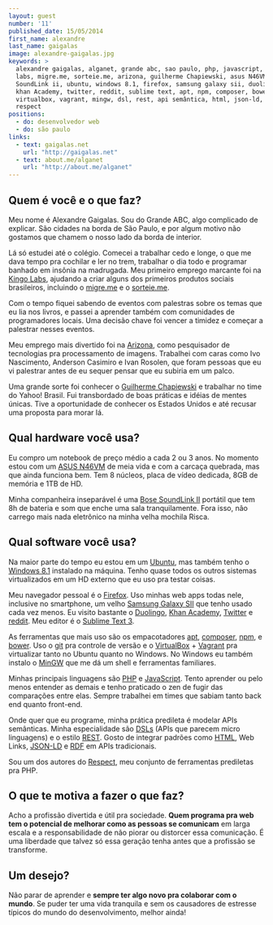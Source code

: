 ```yaml
---
layout: guest
number: '11'
published_date: 15/05/2014
first_name: alexandre
last_name: gaigalas
image: alexandre-gaigalas.jpg
keywords: >
  alexandre gaigalas, alganet, grande abc, sao paulo, php, javascript, kingo
  labs, migre.me, sorteie.me, arizona, guilherme Chapiewski, asus N46VM, Bose
  SoundLink ii, ubuntu, windows 8.1, firefox, samsung galaxy sii, duolingo,
  khan Academy, twitter, reddit, sublime text, apt, npm, composer, bower, git,
  virtualbox, vagrant, mingw, dsl, rest, api semântica, html, json-ld, rdf,
  respect
positions:
  - do: desenvolvedor web
  - do: são paulo
links:
  - text: gaigalas.net
    url: "http://gaigalas.net"
  - text: about.me/alganet
    url: "http://about.me/alganet"
---
```



## Quem é você e o que faz?

Meu nome é Alexandre Gaigalas. Sou do Grande ABC, algo complicado de explicar.
São cidades na borda de São Paulo, e por algum motivo não gostamos que chamem o
nosso lado da borda de interior.

Lá só estudei até o colégio. Comecei a trabalhar cedo e longe, o que me dava
tempo pra cochilar e ler no trem, trabalhar o dia todo e programar banhado em
insônia na madrugada. Meu primeiro emprego marcante foi na
[Kingo Labs][kingo-labs], ajudando a criar alguns dos primeiros produtos sociais
brasileiros, incluindo o [migre.me][migre-me] e o [sorteie.me][sorteie-me].

Com o tempo fiquei sabendo de eventos com palestras sobre os temas que eu lia
nos livros, e passei a aprender também com comunidades de programadores locais.
Uma decisão chave foi vencer a timidez e começar a palestrar nesses eventos.

Meu emprego mais divertido foi na [Arizona][arizona], como pesquisador de
tecnologias pra processamento de imagens. Trabalhei com caras como Ivo
Nascimento, Anderson Casimiro e Ivan Rosolen, que foram pessoas que eu vi
palestrar antes de eu sequer pensar que eu subiria em um palco.

Uma grande sorte foi conhecer o [Guilherme Chapiewski][guilherme] e trabalhar no
time do Yahoo! Brasil. Fui transbordado de boas práticas e idéias de mentes
únicas. Tive a oportunidade de conhecer os Estados Unidos e até recusar uma
proposta para morar lá.


[kingo-labs]: https://twitter.com/kingolabs
[migre-me]: http://migre.me/
[sorteie-me]: http://sorteie.me/
[arizona]: http://arizona.com.br/
[guilherme]: http://gc.blog.br/


## Qual hardware você usa?

Eu compro um notebook de preço médio a cada 2 ou 3 anos. No momento estou com um
[ASUS N46VM][asus] de meia vida e com a carcaça quebrada, mas que ainda funciona
bem. Tem 8 núcleos, placa de vídeo dedicada, 8GB de memória e 1TB de HD.

Minha companheira inseparável é uma [Bose SoundLink II][bose] portátil que tem
8h de bateria e som que enche uma sala tranquilamente. Fora  isso, não carrego
mais nada eletrônico na minha velha mochila Risca.


[asus]: https://www.asus.com/Notebooks_Ultrabooks/N46VM/
[bose]: http://www.amazon.com/Bose%C2%AE-SoundLink%C2%AE-Bluetooth-Mobile-Speaker/dp/B0090Z3SPU


## Qual software você usa?

Na maior parte do tempo eu estou em um [Ubuntu][ubuntu], mas também tenho o
[Windows 8.1][windows-8] instalado na máquina. Tenho quase todos os outros
sistemas virtualizados em um HD externo que eu uso pra testar coisas.

Meu navegador pessoal é o [Firefox][Firefox]. Uso minhas web apps todas nele,
inclusive no smartphone, um velho  [Samsung Galaxy SII][samsung-galaxy-sii] que
tenho usado cada vez menos. Eu visito bastante o [Duolingo][duolingo],
[Khan Academy][khan-academy], [Twitter][twitter] e [reddit][reddit]. Meu editor
é o [Sublime Text 3][sublime-text-3].

As ferramentas que mais uso são os empacotadores [apt][apt],
[composer][composer], [npm][npm], e [bower][bower]. Uso o [git][git] pra
controle de versão e o [VirtualBox][virtualbox] + [Vagrant][vagrant] pra
virtualizar tanto no Ubuntu quanto no Windows. No Windows eu também instalo o
[MinGW][mingw] que me dá um shell e ferramentas familiares.

Minhas principais linguagens são [PHP][php] e [JavaScript][javascript]. Tento
aprender ou pelo menos entender as demais e tenho praticado o zen de fugir das
comparações entre elas. Sempre trabalhei em times que sabiam tanto back end
quanto front-end.

Onde quer que eu programe, minha prática predileta é modelar APIs semânticas.
Minha especialidade são [DSLs][dsls] (APIs que parecem micro linguagens) e o
estilo [REST][rest]. Gosto de integrar padrões como [HTML][html], Web Links,
[JSON-LD][json-ld] e [RDF][rdf] em APIs tradicionais.

Sou um dos autores do [Respect][respect], meu conjunto de ferramentas prediletas
pra PHP.


[ubuntu]: http://ubuntu-br.org/
[windows-8]: http://windows.microsoft.com/pt-br/windows-8/meet
[Firefox]: http://www.mozilla.org/pt-BR/firefox/new/
[samsung-galaxy-sii]: http://www.samsung.com/br/consumer/cellular-phone/cellular-phone-tablets/smartphones/GT-I9100LKLZTO
[duolingo]: http://duolingo.com/
[khan-academy]: http://khanacademy.org/
[twitter]: https://twitter.com/
[reddit]: http://www.reddit.com/user/alganet/
[sublime-text-3]: http://sublimetext.com/3
[apt]: http://pt.wikipedia.org/wiki/Advanced_Packaging_Tool
[composer]: https://getcomposer.org/
[npm]: https://www.npmjs.org/
[bower]: http://bower.io/
[git]: http://git-scm.com/
[virtualbox]: https://www.virtualbox.org/
[vagrant]: http://www.vagrantup.com/
[mingw]: http://www.mingw.org/
[php]: http://www.php.net/
[javascript]: https://developer.mozilla.org/pt-BR/docs/JavaScript
[dsls]: http://pt.wikipedia.org/wiki/Linguagem_de_dom%C3%ADnio_espec%C3%ADfico "Liguagem de Domínio Específico"
[rest]: http://pt.wikipedia.org/wiki/REST
[html]: http://pt.wikipedia.org/wiki/HTML
[json-ld]: http://json-ld.org/
[rdf]: http://pt.wikipedia.org/wiki/Resource_Description_Framework
[respect]: https://github.com/Respect/


## O que te motiva a fazer o que faz?

Acho a profissão divertida e útil pra sociedade. __Quem programa pra web tem o
potencial de melhorar como as pessoas se comunicam__ em larga escala e a
responsabilidade de não piorar ou distorcer essa comunicação. É uma liberdade
que talvez só essa geração tenha antes que a profissão se transforme.


## Um desejo?

Não parar de aprender e __sempre ter algo novo pra colaborar com o mundo__. Se
puder ter uma vida tranquila e sem os causadores de estresse típicos do mundo do
desenvolvimento, melhor ainda!

